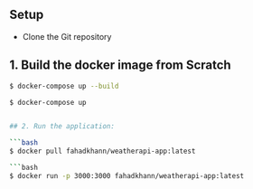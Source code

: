 ## Setup

- Clone the Git repository

## 1. Build the docker image from Scratch

```bash
$ docker-compose up --build
```

```bash
$ docker-compose up


## 2. Run the application:

```bash
$ docker pull fahadkhann/weatherapi-app:latest

```bash
$ docker run -p 3000:3000 fahadkhann/weatherapi-app:latest